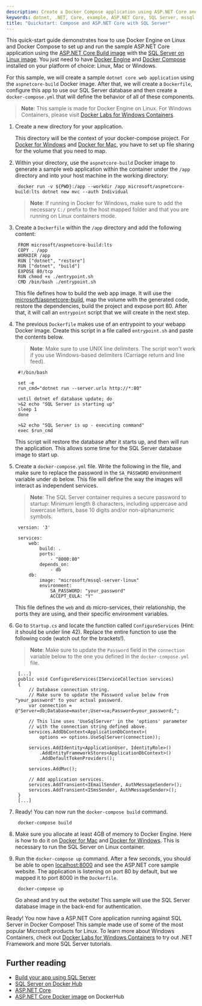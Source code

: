 ```yaml
---
description: Create a Docker Compose application using ASP.NET Core and SQL Server on Linux in Docker. 
keywords: dotnet, .NET, Core, example, ASP.NET Core, SQL Server, mssql
title: "Quickstart: Compose and ASP.NET Core with SQL Server"
---
```


This quick-start guide demonstrates how to use Docker Engine on Linux and Docker Compose to set up and run the sample ASP.NET Core application using the [ASP.NET Core Build image](https://hub.docker.com/r/microsoft/aspnetcore-build/) with the [SQL Server on Linux image](https://hub.docker.com/r/microsoft/mssql-server-linux/). You just need to have [Docker Engine](https://docs.docker.com/engine/installation/) and [Docker Compose](https://docs.docker.com/compose/install/) installed on your platform of choice: Linux, Mac or Windows.

For this sample, we will create a sample `dotnet core web application` using the `aspnetcore-build` Docker image. After that, we will create a `Dockerfile`, configure this app to use our SQL Server database and then create a `docker-compose.yml` that will define the behavior of all of these components.

>**Note**: This sample is made for Docker Engine on Linux. For Windows Containers, please visit [Docker Labs for Windows Containers](https://github.com/docker/labs/tree/master/windows).

1. Create a new directory for your application.

    This directory will be the context of your docker-compose project. For [Docker for Windows](https://docs.docker.com/docker-for-windows/#/shared-drives) and [Docker for Mac](https://docs.docker.com/docker-for-mac/#/file-sharing), you have to set up file sharing for the volume that you need to map. 

1. Within your directory, use the `aspnetcore-build` Docker image to generate a sample web application within the container under the `/app` directory and into your host machine in the working directory:

        docker run -v ${PWD}:/app --workdir /app microsoft/aspnetcore-build:lts dotnet new mvc --auth Individual

    >**Note**: If running in Docker for Windows, make sure to add the necessary `C:/` prefix to the host mapped folder and that you are running on Linux containers mode.

1. Create a `Dockerfile` within the `/app` directory and add the following content:

        FROM microsoft/aspnetcore-build:lts
        COPY . /app
        WORKDIR /app
        RUN ["dotnet", "restore"]
        RUN ["dotnet", "build"]
        EXPOSE 80/tcp
        RUN chmod +x ./entrypoint.sh
        CMD /bin/bash ./entrypoint.sh

    This file defines how to build the web app image. It will use the [microsoft/aspnetcore-build](https://hub.docker.com/r/microsoft/aspnetcore-build/), map the volume with the generated code, restore the dependencies, build the project and expose port 80. After that, it will call an `entrypoint` script that we will create in the next step.

1. The previous `Dockerfile` makes use of an entrypoint to your webapp Docker image. Create this script in a file called `entrypoint.sh` and paste the contents below.

    >**Note**: Make sure to use UNIX line delimiters. The script won't work if you use Windows-based delimiters (Carriage return and line feed).

        #!/bin/bash

        set -e
        run_cmd="dotnet run --server.urls http://*:80"

        until dotnet ef database update; do
        >&2 echo "SQL Server is starting up"
        sleep 1
        done

        >&2 echo "SQL Server is up - executing command"
        exec $run_cmd

    This script will restore the database after it starts up, and then will run the application. This allows some time for the SQL Server database image to start up.

1. Create a `docker-compose.yml` file. Write the following in the file, and make sure to replace the password in the `SA_PASSWORD` environment variable under `db` below. This file will define the way the images will interact as independent services. 

    >**Note**: The SQL Server container requires a secure password to startup: Minimum length 8 characters, including uppercase and lowercase letters, base 10 digits and/or non-alphanumeric symbols.

        version: '3'

        services:
            web:
                build: .
                ports: 
                    - "8000:80"
                depends_on:
                    - db
            db:
                image: "microsoft/mssql-server-linux"
                environment:
                    SA_PASSWORD: "your_password"
                    ACCEPT_EULA: "Y"

    This file defines the `web` and `db` micro-services, their relationship, the ports they are using, and their specific environment variables.

1. Go to `Startup.cs` and locate the function called `ConfigureServices` (Hint: it should be under line 42). Replace the entire function to use the following code (watch out for the brackets!).

    >**Note**: Make sure to update the `Password` field in the `connection` variable below to the one you defined in the `docker-compose.yml` file.

        [...]
        public void ConfigureServices(IServiceCollection services)
        {
            // Database connection string. 
            // Make sure to update the Password value below from "your_password" to your actual password.
            var connection = @"Server=db;Database=master;User=sa;Password=your_password;";

            // This line uses 'UseSqlServer' in the 'options' parameter
            // with the connection string defined above.
            services.AddDbContext<ApplicationDbContext>(
                options => options.UseSqlServer(connection));

            services.AddIdentity<ApplicationUser, IdentityRole>()
                .AddEntityFrameworkStores<ApplicationDbContext>()
                .AddDefaultTokenProviders();

            services.AddMvc();

            // Add application services.
            services.AddTransient<IEmailSender, AuthMessageSender>();
            services.AddTransient<ISmsSender, AuthMessageSender>();
        }
        [...]

1. Ready! You can now run the `docker-compose build` command.

        docker-compose build

1. Make sure you allocate at least 4GB of memory to Docker Engine. Here is how to do it on [Docker for Mac](https://docs.docker.com/docker-for-mac/#/advanced) and [Docker for Windows](https://docs.docker.com/docker-for-windows/#/advanced). This is necessary to run the SQL Server on Linux container.

1. Run the `docker-compose up` command. After a few seconds, you should be able to open [localhost:8000](http://localhost:8000) and see the ASP.NET core sample website. The application is listening on port 80 by default, but we mapped it to port 8000 in the `Dockerfile`.

        docker-compose up

    Go ahead and try out the website! This sample will use the SQL Server database image in the back-end for authentication.

Ready! You now have a ASP.NET Core application running against SQL Server in Docker Compose! This sample made use of some of the most popular Microsoft products for Linux. To learn more about Windows Containers, check out [Docker Labs for Windows Containers](https://github.com/docker/labs/tree/master/windows) to try out .NET Framework and more SQL Server tutorials.

## Further reading

- [Build your app using SQL Server](https://www.microsoft.com/en-us/sql-server/developer-get-started/?utm_medium=Referral&utm_source=docs.docker.com)
- [SQL Server on Docker Hub](https://hub.docker.com/r/microsoft/mssql-server-linux/)
- [ASP.NET Core](https://www.asp.net/core)
- [ASP.NET Core Docker image](https://hub.docker.com/r/microsoft/aspnetcore/) on DockerHub
